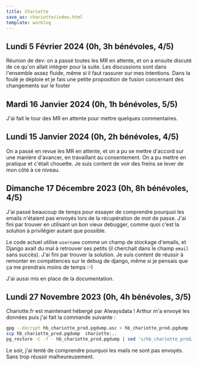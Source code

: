 ```yaml
---
title: Chariotte
save_as: chariotte/index.html
template: worklog
---
```

## Lundi 5 Février 2024 (0h, 3h bénévoles, 4/5)

Réunion de dev: on a passé toutes les MR en attente, et on a ensuite discuté de ce qu'on allait intégrer pour la suite. Les discussions sont dans l'ensemble assez fluide, même si il faut rassurer sur mes intentions. Dans la foulé je déploie et je fais une petite proposition de fusion concernant des changements sur le footer

## Mardi 16 Janvier 2024 (0h, 1h bénévoles, 5/5)

J'ai fait le tour des MR en attente pour mettre quelques commentaires.

## Lundi 15 Janvier 2024 (0h, 2h bénévoles, 4/5)

On a passé en revue les MR en attente, et on a pu se mettre d'accord sur une manière d'avancer, en travaillant au consentement. On a pu mettre en pratique et c'était chouette. Je suis content de voir des freins se lever de mon côté à ce niveau.

## Dimanche 17 Décembre 2023 (0h, 8h bénévoles, 4/5)

J'ai passé beaucoup de temps pour essayer de comprendre pourquoi les emails n'étaient pas envoyés lors de la récupération de mot de passe. J'ai fini par trouver en utilisant un bon vieux debugger, comme quoi c'est la solution à privilégier autant que possible.

Le code actuel utilise `username` comme un champ de stockage d'emails, et Django avait du mal à retrouver ses petits (il cherchait dans le champ `email` sans succès). J'ai fini par trouver la solution. Je suis content de réussir à remonter en compétences sur le debug de django, même si je pensais que ça me prendrais moins de temps :-)

J'ai aussi mis en place de la documentation.

## Lundi 27 Novembre 2023 (0h, 4h bénévoles, 3/5)

Chariotte.fr est maintenant hébergé par Alwaysdata !
Arthur m'a envoyé les données puis j'ai fait la commande suivante :

```bash
gpg --decrypt hb_chariotte_prod.pgdump.asc > hb_chariotte_prod.pgdump
scp hb_chariotte_prod.pgdump  chariotte:..
pg_restore -C -f - hb_chariotte_prod.pgdump | sed 's/hb_chariotte_prod/chariotte_prod/g' | psql -U chariotte_prod -d chariotte_prod -h postgresql-chariotte.alwaysdata.net
```

Le soir, j'ai tenté de comprendre pourquoi les mails ne sont pas envoyés. Sans trop réussir malheureusement.
